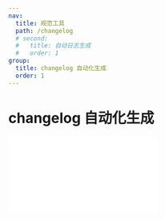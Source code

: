 ```yaml
---
nav:
  title: 规范工具
  path: /changelog
  # second: 
  #   title: 自动日志生成
  #   order: 1
group:
  title: changelog 自动化生成
  order: 1
---
```


# changelog 自动化生成

<embed src="../readme.md"></embed>
